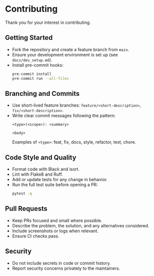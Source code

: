 # Contributing

Thank you for your interest in contributing.

## Getting Started

- Fork the repository and create a feature branch from `main`.
- Ensure your development environment is set up (see `docs/dev_setup.md`).
- Install pre-commit hooks:
  ```bash
  pre-commit install
  pre-commit run --all-files
  ```

## Branching and Commits

- Use short-lived feature branches: `feature/<short-description>`, `fix/<short-description>`.
- Write clear commit messages following the pattern:
  ```
  <type>(<scope>): <summary>

  <body>
  ```
  Examples of `<type>`: feat, fix, docs, style, refactor, test, chore.

## Code Style and Quality

- Format code with Black and isort.
- Lint with Flake8 and Ruff.
- Add or update tests for any change in behavior.
- Run the full test suite before opening a PR:
  ```bash
  pytest -q
  ```

## Pull Requests

- Keep PRs focused and small where possible.
- Describe the problem, the solution, and any alternatives considered.
- Include screenshots or logs when relevant.
- Ensure CI checks pass.

## Security

- Do not include secrets in code or commit history.
- Report security concerns privately to the maintainers.
